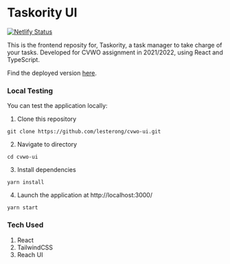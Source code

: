 # Taskority UI
[![Netlify Status](https://api.netlify.com/api/v1/badges/e9715f0e-742b-4149-a174-53107a8fcb20/deploy-status)](https://app.netlify.com/sites/taskority/deploys)

This is the frontend reposity for, Taskority, a task manager to take charge of your tasks. Developed for CVWO assignment in 2021/2022, using React and TypeScript.

Find the deployed version [here](https://taskority.lesterong.com).

### Local Testing
You can test the application locally:
1. Clone this repository
```
git clone https://github.com/lesterong/cvwo-ui.git
```
2. Navigate to directory
```
cd cvwo-ui
```
3. Install dependencies
```
yarn install
```
4. Launch the application at http://localhost:3000/
 ```
 yarn start 
 ```

### Tech Used
1. React
2. TailwindCSS
3. Reach UI